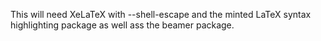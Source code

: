This will need XeLaTeX with --shell-escape and the minted LaTeX syntax highlighting package as well ass the beamer package.